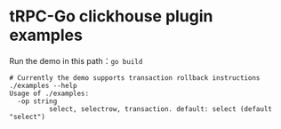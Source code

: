 # tRPC-Go clickhouse plugin examples

Run the demo in this path：`go build`

```shell
# Currently the demo supports transaction rollback instructions
./examples --help
Usage of ./examples:
  -op string
          select, selectrow, transaction. default: select (default "select")
```
